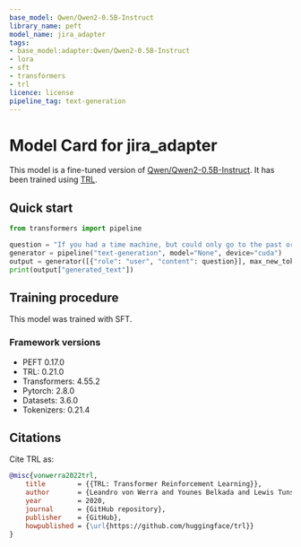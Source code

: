 ```yaml
---
base_model: Qwen/Qwen2-0.5B-Instruct
library_name: peft
model_name: jira_adapter
tags:
- base_model:adapter:Qwen/Qwen2-0.5B-Instruct
- lora
- sft
- transformers
- trl
licence: license
pipeline_tag: text-generation
---
```


# Model Card for jira_adapter

This model is a fine-tuned version of [Qwen/Qwen2-0.5B-Instruct](https://huggingface.co/Qwen/Qwen2-0.5B-Instruct).
It has been trained using [TRL](https://github.com/huggingface/trl).

## Quick start

```python
from transformers import pipeline

question = "If you had a time machine, but could only go to the past or the future once and never return, which would you choose and why?"
generator = pipeline("text-generation", model="None", device="cuda")
output = generator([{"role": "user", "content": question}], max_new_tokens=128, return_full_text=False)[0]
print(output["generated_text"])
```

## Training procedure

 


This model was trained with SFT.

### Framework versions

- PEFT 0.17.0
- TRL: 0.21.0
- Transformers: 4.55.2
- Pytorch: 2.8.0
- Datasets: 3.6.0
- Tokenizers: 0.21.4

## Citations



Cite TRL as:
    
```bibtex
@misc{vonwerra2022trl,
	title        = {{TRL: Transformer Reinforcement Learning}},
	author       = {Leandro von Werra and Younes Belkada and Lewis Tunstall and Edward Beeching and Tristan Thrush and Nathan Lambert and Shengyi Huang and Kashif Rasul and Quentin Gallou{\'e}dec},
	year         = 2020,
	journal      = {GitHub repository},
	publisher    = {GitHub},
	howpublished = {\url{https://github.com/huggingface/trl}}
}
```